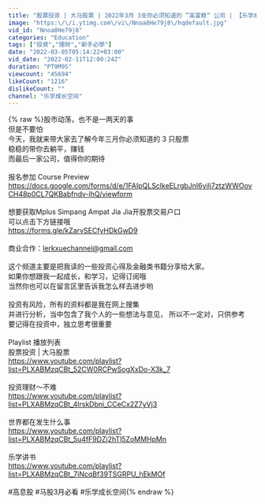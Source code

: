 ```yaml
---
title: "股票投资 | 大马股票 | 2022年3月 3支你必须知道的 ”高富稳“ 公司 | 【乐学成长空间】"
image: "https:\/\/i.ytimg.com\/vi\/Nnoa8He79j8\/hqdefault.jpg"
vid_id: "Nnoa8He79j8"
categories: "Education"
tags: ["投資","理財","新手必學"]
date: "2022-03-05T05:14:22+03:00"
vid_date: "2022-02-11T12:00:24Z"
duration: "PT9M9S"
viewcount: "45694"
likeCount: "1216"
dislikeCount: ""
channel: "乐学成长空间"
---
```

{% raw %}股市动荡，也不是一两天的事<br />但是不要怕<br />今天，我就来带大家去了解今年三月你必须知道的 3 只股票<br />稳稳的带你去躺平，赚钱<br />而最后一家公司，值得你的期待<br /><br />报名参加 Course Preview<br /><a rel="nofollow" target="blank" href="https://docs.google.com/forms/d/e/1FAIpQLSclkeELrgbJnI6yilj7ztzWWOovCH48p0CL7QKBabfndv-lhQ/viewform">https://docs.google.com/forms/d/e/1FAIpQLSclkeELrgbJnI6yilj7ztzWWOovCH48p0CL7QKBabfndv-lhQ/viewform</a> <br /><br />想要获取Mplus Simpang Ampat Jia Jia开股票交易户口<br />可以点击下方链接哦<br /><a rel="nofollow" target="blank" href="https://forms.gle/kZarvSECfyHDkGwD9">https://forms.gle/kZarvSECfyHDkGwD9</a>   <br /><br />商业合作：lerkxuechannel@gmail.com<br /><br />这个频道主要是把我读的一些投资心得及金融类书籍分享给大家。<br />如果你想跟我一起成长，和学习，记得订阅哦<br />当然你也可以在留言区里告诉我怎么样去进步哟<br /><br />投资有风险，所有的资料都是我在网上搜集<br />并进行分析，当中包含了我个人的一些想法与意见， 所以不一定对，只供参考<br />要记得在投资中，独立思考很重要<br /><br />Playlist 播放列表<br />股票投资 | 大马股票<br /><a rel="nofollow" target="blank" href="https://www.youtube.com/playlist?list=PLXABMzqCBt_52CW0RCPwSogXxDo-X3k_7">https://www.youtube.com/playlist?list=PLXABMzqCBt_52CW0RCPwSogXxDo-X3k_7</a><br /><br />投资理财～不难<br /><a rel="nofollow" target="blank" href="https://www.youtube.com/playlist?list=PLXABMzqCBt_4lrskDbni_CCeCx2Z7yVj3">https://www.youtube.com/playlist?list=PLXABMzqCBt_4lrskDbni_CCeCx2Z7yVj3</a><br /><br />世界都在发生什么事<br /><a rel="nofollow" target="blank" href="https://www.youtube.com/playlist?list=PLXABMzqCBt_5u4fF9DZj2hTl5ZoMMHpMn">https://www.youtube.com/playlist?list=PLXABMzqCBt_5u4fF9DZj2hTl5ZoMMHpMn</a> <br /><br />乐学讲书<br /><a rel="nofollow" target="blank" href="https://www.youtube.com/playlist?list=PLXABMzqCBt_7iNcqBf39TSGRPU_hEkMOf">https://www.youtube.com/playlist?list=PLXABMzqCBt_7iNcqBf39TSGRPU_hEkMOf</a> <br /><br />#高息股 #马股3月必看 #乐学成长空间{% endraw %}
